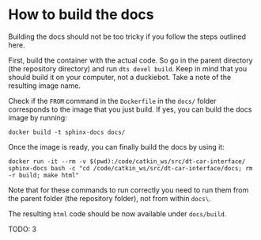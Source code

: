 # How to build the docs

Building the docs should not be too tricky if you follow the steps outlined here.

First, build the container with the actual code. So go in the parent directory (the repository directory) and run `dts devel build`. Keep in mind that you should build it on your computer, not a duckiebot. Take a note of the resulting image name.

Check if the `FROM` command in the `Dockerfile` in the `docs/` folder corresponds to the image that you just build. If yes, you can build the docs image by running:  

    docker build -t sphinx-docs docs/
   
Once the image is ready, you can finally build the docs by using it:

    docker run -it --rm -v $(pwd):/code/catkin_ws/src/dt-car-interface/ sphinx-docs bash -c "cd /code/catkin_ws/src/dt-car-interface/docs; rm -r build; make html"

    
Note that for these commands to run correctly you need to run them from the parent folder (the repository folder), not from within `docs\`.

The resulting `html` code should be now available under `docs/build`.

TODO: 3
